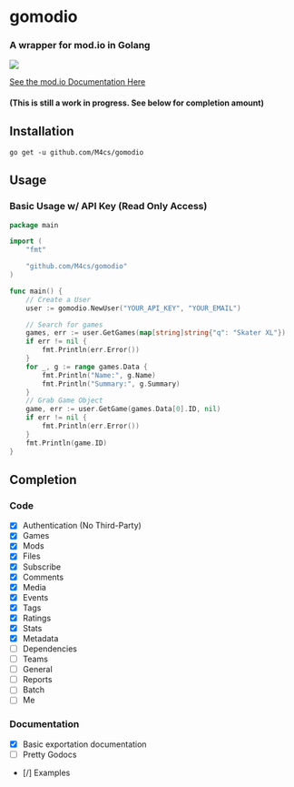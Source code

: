 # gomodio
### A wrapper for mod.io in Golang

<a href="https://goreportcard.com/report/github.com/M4cs/gomodio"><img src="https://goreportcard.com/badge/github.com/M4cs/gomodio"></a>

[See the mod.io Documentation Here](https://docs.mod.io/)

#### (This is still a work in progress. See below for completion amount)

## Installation

```
go get -u github.com/M4cs/gomodio
```

## Usage

### Basic Usage w/ API Key (Read Only Access)

```go
package main

import (
    "fmt"

    "github.com/M4cs/gomodio"
)

func main() {
    // Create a User
    user := gomodio.NewUser("YOUR_API_KEY", "YOUR_EMAIL")

    // Search for games
    games, err := user.GetGames(map[string]string{"q": "Skater XL"})
    if err != nil {
        fmt.Println(err.Error())
    }
    for _, g := range games.Data {
        fmt.Println("Name:", g.Name)
        fmt.Println("Summary:", g.Summary)
    }
    // Grab Game Object
    game, err := user.GetGame(games.Data[0].ID, nil)
    if err != nil {
        fmt.Println(err.Error())
    }
    fmt.Println(game.ID)
}
```

## Completion

### Code
- [X] Authentication (No Third-Party)
- [X] Games
- [X] Mods
- [X] Files
- [X] Subscribe
- [X] Comments
- [X] Media
- [X] Events
- [X] Tags
- [X] Ratings
- [X] Stats
- [X] Metadata
- [ ] Dependencies
- [ ] Teams
- [ ] General
- [ ] Reports
- [ ] Batch
- [ ] Me

### Documentation
- [X] Basic exportation documentation
- [ ] Pretty Godocs
- [/] Examples
